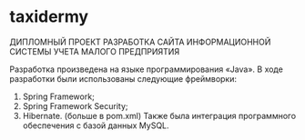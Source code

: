 # taxidermy
ДИПЛОМНЫЙ ПРОЕКТ
РАЗРАБОТКА САЙТА ИНФОРМАЦИОННОЙ СИСТЕМЫ УЧЕТА МАЛОГО ПРЕДПРИЯТИЯ

Разработка произведена на языке программирования «Java». 
В ходе разработки были использованы следующие фреймворки:
  1.	Spring Framework;
  2.	Spring Framework Security;
  3.	Hibernate.
  (больше в pom.xml)
Также была интеграция программного обеспечения с базой данных MySQL.
